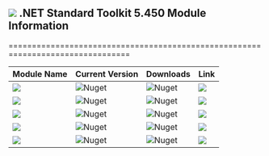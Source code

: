 ## <img src="https://github.com/Wagnerp/Krypton-NET-Version-Dashboard/blob/master/Assets/Icons/PNG/Square%20Design%2064%20x%2064%20New%20Green.png" /> .NET Standard Toolkit 5.450 Module Information

================================================================================

| Module Name | Current Version | Downloads | Link |
|---|---|---|---|
| <img src="https://img.shields.io/badge/Module-Core-orange.svg" /> | ![Nuget](https://img.shields.io/nuget/v/KryptonToolkitSuite5450CoreModule) | ![Nuget](https://img.shields.io/nuget/dt/KryptonToolkitSuite5450CoreModule?color=brightgreen) |  <a href="https://www.nuget.org/packages/KryptonToolkitSuite5450CoreModule/"><img src="https://img.shields.io/badge/Download-Link-9cf.svg" /></a> |
| <img src="https://img.shields.io/badge/Module-Docking-orange.svg" /> | ![Nuget](https://img.shields.io/nuget/v/KryptonToolkitSuite5450DockingModule) | ![Nuget](https://img.shields.io/nuget/dt/KryptonToolkitSuite5450DockingModule?color=brightgreen) |  <a href="https://www.nuget.org/packages/KryptonToolkitSuite5450DockingModule/"><img src="https://img.shields.io/badge/Download-Link-9cf.svg" /></a> |
| <img src="https://img.shields.io/badge/Module-Navigator-orange.svg" /> | ![Nuget](https://img.shields.io/nuget/v/KryptonToolkitSuite5450NavigatorModule) | ![Nuget](https://img.shields.io/nuget/dt/KryptonToolkitSuite5450NavigatorModule?color=brightgreen) |  <a href="https://www.nuget.org/packages/KryptonToolkitSuite5450NavigatorModule/"><img src="https://img.shields.io/badge/Download-Link-9cf.svg" /></a> |
| <img src="https://img.shields.io/badge/Module-Ribbon-orange.svg" /> | ![Nuget](https://img.shields.io/nuget/v/KryptonToolkitSuite5450RibbonModule) | ![Nuget](https://img.shields.io/nuget/dt/KryptonToolkitSuite5450RibbonModule?color=brightgreen) |  <a href="https://www.nuget.org/packages/KryptonToolkitSuite5450RibbonModule/"><img src="https://img.shields.io/badge/Download-Link-9cf.svg" /></a> |
| <img src="https://img.shields.io/badge/Module-Workspace-orange.svg" /> | ![Nuget](https://img.shields.io/nuget/v/KryptonToolkitSuite5450WorkspaceModule) | ![Nuget](https://img.shields.io/nuget/dt/KryptonToolkitSuite5450WorkspaceModule?color=brightgreen) |  <a href="https://www.nuget.org/packages/KryptonToolkitSuite5450WorkspaceModule/"><img src="https://img.shields.io/badge/Download-Link-9cf.svg" /></a> |
